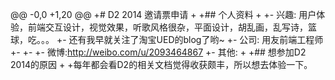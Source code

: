 @@ -0,0 +1,20 @@
+# D2 2014 邀请票申请
+
+## 个人资料
+
+- 兴趣: 用户体验，前端交互设计，视觉效果，听歌风格很杂，平面设计，胡乱画，乱写诗，篮球，吃。。。
+-       还有我早就关注了淘宝UED的blog了哟~
+- 公司: 用友前端工程师
+- 
+- 
+- 微博:http://weibo.com/u/2093464867
+- 其他: 
+
+## 想参加D2 2014的原因
+
+每年都会看D2的相关文档觉得收获颇丰，所以想去体验一下。
